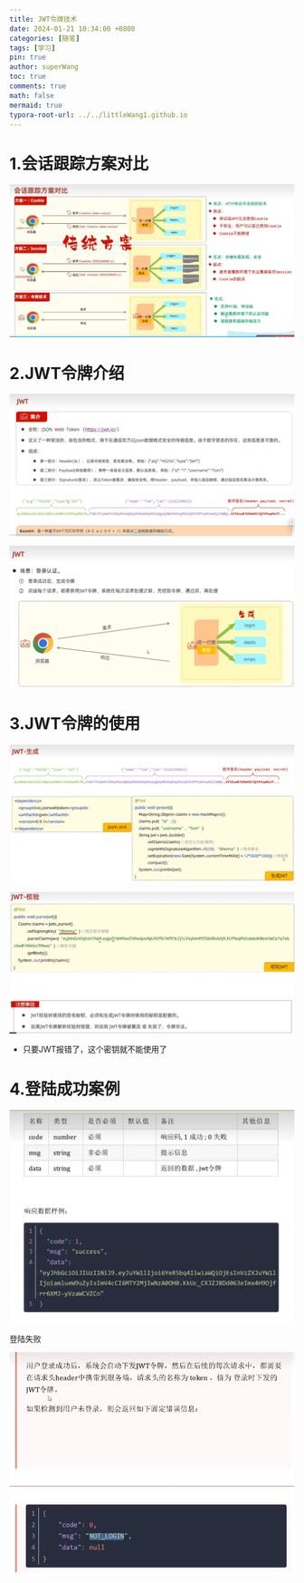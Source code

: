 ```yaml
---
title: JWT令牌技术
date: 2024-01-21 10:34:00 +0800
categories: [随笔]
tags: [学习]
pin: true
author: superWang
toc: true
comments: true
math: false
mermaid: true
typora-root-url: ../../littleWang1.github.io
---
```


# 1.会话跟踪方案对比

![image-20240121200055432](/assets/blog_res/2024-01-21-JWT令牌技术.assets/image-20240121200055432.png)

# 2.JWT令牌介绍

![image-20240121200339962](/assets/blog_res/2024-01-21-JWT令牌技术.assets/image-20240121200339962.png)

![image-20240121200442132](/assets/blog_res/2024-01-21-JWT令牌技术.assets/image-20240121200442132.png)

# 3.JWT令牌的使用

![image-20240121201425239](/assets/blog_res/2024-01-21-JWT令牌技术.assets/image-20240121201425239.png)

![image-20240121201449709](/assets/blog_res/2024-01-21-JWT令牌技术.assets/image-20240121201449709.png)

- 只要JWT报错了，这个密钥就不能使用了

# 4.登陆成功案例

![image-20240121201802160](/assets/blog_res/2024-01-21-JWT令牌技术.assets/image-20240121201802160.png)

登陆失败

![image-20240121201818447](/assets/blog_res/2024-01-21-JWT令牌技术.assets/image-20240121201818447.png)
